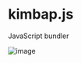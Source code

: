 # kimbap.js
JavaScript bundler 

![image](https://github.com/danmooozi/kimbap.js/assets/20807197/1c70accd-9d07-4ee6-8b3f-ff07b6e9b1dd)
